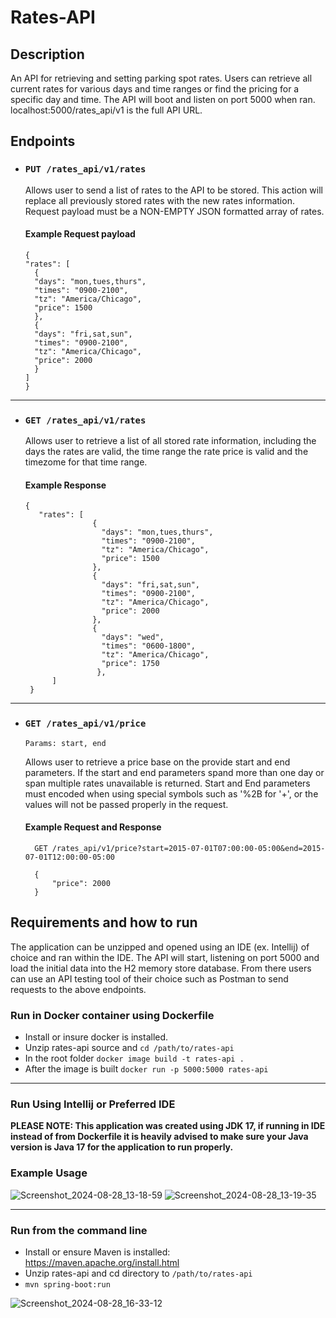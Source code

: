 # Rates-API
## Description
An API for retrieving and setting parking spot rates. Users can retrieve all current rates for various days and time ranges or find the pricing for a specific day and time. The API will boot and listen on port 5000 when ran. localhost:5000/rates_api/v1 is the full API URL.
## Endpoints
- ### `PUT /rates_api/v1/rates`
  Allows user to send a list of rates to the API to be stored. This action will replace all previously stored rates with the new rates information. Request payload must be a NON-EMPTY JSON formatted array of rates.
  #### Example Request payload
    ```
    {
    "rates": [
      {
      "days": "mon,tues,thurs",
      "times": "0900-2100",
      "tz": "America/Chicago",
      "price": 1500
      },
      {
      "days": "fri,sat,sun",
      "times": "0900-2100",
      "tz": "America/Chicago",
      "price": 2000
      }
    ]
  }
    ```
__________
- ### `GET /rates_api/v1/rates`
    Allows user to retrieve a list of all stored rate information, including the days the rates are valid, the time range the rate price is valid and the timezome for that time range.
    #### Example Response
     ```
     {
        "rates": [
                    {
                      "days": "mon,tues,thurs",
                      "times": "0900-2100",
                      "tz": "America/Chicago",
                      "price": 1500
                    },
                    {
                      "days": "fri,sat,sun",
                      "times": "0900-2100",
                      "tz": "America/Chicago",
                      "price": 2000
                    },
                    {
                      "days": "wed",
                      "times": "0600-1800",
                      "tz": "America/Chicago",
                      "price": 1750
                     },
           ]
      }
     ```
_____
- ### `GET /rates_api/v1/price`
     `Params: start, end`
  
  Allows user to retrieve a price base on the provide start and end parameters. If the start and end parameters spand more than one day or span multiple rates unavailable is returned. Start and End parameters must encoded when using special symbols such as '%2B for '+', or the values will not be passed properly in the request.
  #### Example Request and Response
  ```
    GET /rates_api/v1/price?start=2015-07-01T07:00:00-05:00&end=2015-07-01T12:00:00-05:00
  ```
  ```
    {
        "price": 2000
    }
  ```
## Requirements and how to run
The application can be unzipped and opened using an IDE (ex. Intellij) of choice and ran within the IDE. The API will start, listening on port 5000 and load the initial data into the H2 memory store database. From there users can use an API testing tool of their choice such as Postman to send requests to the above endpoints.

### Run in Docker container using Dockerfile
- Install or insure docker is installed.
- Unzip rates-api source and ```cd /path/to/rates-api```
- In the root folder ```docker image build -t rates-api .```
- After the image is built ```docker run -p 5000:5000 rates-api```
------
### Run Using Intellij or Preferred IDE
**PLEASE NOTE: This application was created using JDK 17, if running in IDE instead of from Dockerfile it is heavily advised to make sure your Java version is Java 17 for the application to run properly.**
### Example Usage
  ![Screenshot_2024-08-28_13-18-59](https://github.com/user-attachments/assets/87b0c332-94f9-4ac1-89ff-98809462ea26)
![Screenshot_2024-08-28_13-19-35](https://github.com/user-attachments/assets/7bc4c7ef-f610-4567-88fc-903e84fb3071)
_______
### Run from the command line
- Install or ensure Maven is installed: https://maven.apache.org/install.html
- Unzip rates-api and cd directory to ```/path/to/rates-api```
- ```mvn spring-boot:run```
  
![Screenshot_2024-08-28_16-33-12](https://github.com/user-attachments/assets/0cd87295-d2c6-4b5c-8019-2166878e2907)


  
